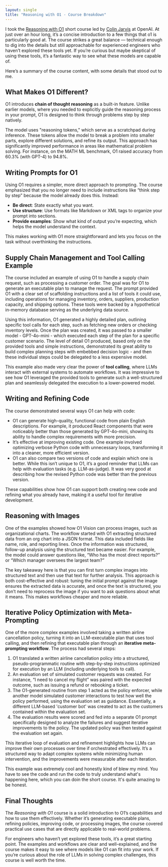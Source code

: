 ```yaml
---
layout: single
title: "Reasoning with O1 - Course Breakdown"
---
```


I took the [Reasoning with O1](https://www.deeplearning.ai/short-courses/reasoning-with-o1/) short course led by [Colin Jarvis](https://www.linkedin.com/in/colin-jarvis-50019658/) at OpenAI. At just over an hour long, it’s a concise introduction to a few things that o1 is particularly good at. The course strikes a great balance — technical enough to dig into the details but still approachable for experienced engineers who haven’t explored these tools yet. If you’re curious but maybe skeptical of using these tools, it’s a fantastic way to see what these models are capable of.

Here’s a summary of the course content, with some details that stood out to me.

## What Makes O1 Different?

O1 introduces **chain of thought reasoning** as a built-in feature. Unlike earlier models, where you needed to explicitly guide the reasoning process in your prompt, O1 is designed to think through problems step by step natively.

The model uses "reasoning tokens," which serve as a scratchpad during inference. These tokens allow the model to break a problem into smaller parts, explore different solutions, and refine its output. This approach has significantly improved performance in areas like mathematical problem solving. For instance, on the MATH ML benchmark, O1 raised accuracy from 60.3% (with GPT-4) to 94.8%.

## Writing Prompts for O1

Using O1 requires a simpler, more direct approach to prompting. The course emphasized that you no longer need to include instructions like “think step by step” because the model already does this. Instead:

- **Be direct**: State exactly what you want.
- **Use structure**: Use formats like Markdown or XML tags to organize your prompt into sections.
- **Provide examples**: Show what kind of output you’re expecting, which helps the model understand the context.

This makes working with O1 more straightforward and lets you focus on the task without overthinking the instructions.

## Supply Chain Management and Tool Calling Example

The course included an example of using O1 to handle a supply chain request, such as processing a customer order. The goal was for O1 to generate an executable plan to manage the request. The prompt provided O1 with a clear set of scaffolding instructions and a list of tools it could use, including operations for managing inventory, orders, suppliers, production capacity, and shipping options. These tools were backed by a hypothetical in-memory database serving as the underlying data source.

Using this information, O1 generated a highly detailed plan, outlining specific tool calls for each step, such as fetching new orders or checking inventory levels. Once the plan was created, it was passed to a smaller model - GPT-4o-mini - which executed each step of the plan for a specific customer scenario. The level of detail O1 produced, based only on the provided tools and simple instructions, demonstrated its great ability to build complex planning steps with embebbed decision logic - and then these individual steps could be delegated to a less expensive model.

This example also made very clear the power of **tool calling**, where LLMs interact with external systems to automate workflows. It was impressive to see how O1 leveraged the provided tools to generate such a well-structured plan and seamlessly delegated the execution to a lower-powered model.

## Writing and Refining Code

The course demonstrated several ways O1 can help with code:

- O1 can generate high-quality, functional code from plain English descriptions. For example, it produced React components that were noticeably better than those generated by GPT-4o-mini, showing its ability to handle complex requirements with more precision.
- It’s effective at improving existing code. One example involved optimizing verbose Python code with unnecessary loops, transforming it into a cleaner, more efficient version.
- O1 can also compare two versions of code and explain which one is better. While this isn’t unique to O1, it’s a good reminder that LLMs can help with evaluation tasks (e.g. LLM-as-judge). It was very good at describing how the revised Python code was better than the previous version.

These capabilities show how O1 can support both creating new code and refining what you already have, making it a useful tool for iterative development.

## Reasoning with Images

One of the examples showed how O1 Vision can process images, such as organizational charts. The workflow started with O1 extracting structured data from an org chart into a JSON format. This data included fields like name, role, and reporting lines. Once the information was structured, follow-up analysis using the structured text became easier. For example, the model could answer questions like, “Who has the most direct reports?” or “Which manager oversees the largest team?”

The key takeaway here is that you can first turn complex images into structured text and then use that text for further analysis. This approach is both cost-effective and robust: tuning the initial prompt against the image ensures the extracted data is accurate, and once the text is structured, you don’t need to reprocess the image if you want to ask questions about what it means. This makes workflows cheaper and more reliable.

## Iterative Policy Optimization with Meta-Prompting

One of the more complex examples involved taking a written airline cancellation policy, turning it into an LLM-executable plan that uses tool calling, and then refining that executable plan through an **iterative meta-prompting workflow**. The process had several steps:

1. O1 translated a written airline cancellation policy into a structured, pseudo-programmatic routine with step-by-step instructions optimized for execution by an LLM (including underlying tools to call).
2. An evaluation set of simulated customer requests was created. For instance, “I need to cancel my flight” was paired with the expected outcome, such as issuing a refund or rebooking a ticket.
3. The O1-generated routine from step 1 acted as the policy enforcer, while another model simulated customer interactions to test how well the policy performed, using the evaluation set as guidance. Essentially, a different LLM-based 'customer bot' was created to act as the customers contained within the evaluation set.
4. The evaluation results were scored and fed into a separate O1 prompt specifically designed to analyze the failures and suggest iterative improvements to the policy. The updated policy was then tested against the evaluation set again.

This iterative loop of evaluation and refinement highlights how LLMs can improve their own processes over time if orchestrated effectively. It’s a structured way to adapt complex systems while minimizing human intervention, and the improvements were measurable after each iteration.

This example was extremely cool and honestly kind of blew my mind. You have to see the code and run the code to truly understand what's happening here, which you can doin the short course. It's quite amazing to be honest.

## Final Thoughts

The *Reasoning with O1* course is a solid introduction to O1’s capabilities and how to use them effectively. Whether it’s generating executable plans, refining policies, improving code, or processing images, the course covered practical use cases that are directly applicable to real-world problems.

For engineers who haven’t yet explored these tools, it’s a great starting point. The examples and workflows are clear and well-explained, and the course makes it easy to see where models like O1 can fit into your work. If you’re curious about the role of LLMs in solving complex challenges, this course is well worth the time.